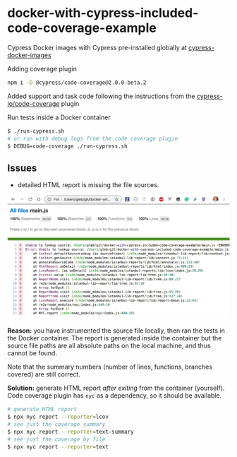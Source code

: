 # docker-with-cypress-included-code-coverage-example

Cypress Docker images with Cypress pre-installed globally at [cypress-docker-images](https://github.com/cypress-io/cypress-docker-images/tree/master/included)

Adding coverage plugin

```sh
npm i -D @cypress/code-coverage@2.0.0-beta.2
```

Added support and task code following the instructions from the [cypress-io/code-coverage](https://github.com/cypress-io/code-coverage) plugin

Run tests inside a Docker container

```sh
$ ./run-cypress.sh
# or run with debug logs from the code coverage plugin
$ DEBUG=code-coverage ./run-cypress.sh
```

## Issues

- detailed HTML report is missing the file sources.

![missing source](images/missing-source.png)

**Reason:** you have instrumented the source file locally, then ran the tests in the Docker container. The report is generated inside the container but the source file paths are all absolute paths on the local machine, and thus cannot be found.

Note that the summary numbers (number of lines, functions, branches covered) are still correct.

**Solution:** generate HTML report _after exiting_ from the container (yourself). Code coverage plugin has `nyc` as a dependency, so it should be available.

```sh
# generate HTML report
$ npx nyc report --reporter=lcov
# see just the coverage summary
$ npx nyc report --reporter=text-summary
# see just the coverage by file
$ npx nyc report --reporter=text
```
